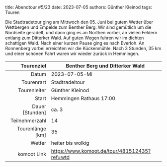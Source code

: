 title: Abendtour #5/23
date: 2023-07-05
authors: Günther Kleinod
tags: Touren

Die Stadtradetour ging am Mittwoch den 05. Juni bei gutem Wetter über Wettbergen und Empelde zum Benther Berg. Wir sind gemütlich um die Nordseite geradelt, und dann ging es an Northen vorbei, an vielen Feldern entlang zum Ditterker Wald. Auf guten Wegen fuhren wir im dichten schattigen Wald. Nach einer kurzen Pause ging es nach Everloh. An Ronnenberg vorbei erreichten wir die Kückenmühle. Nach 3 Stunden, 35 km und einer schönen Fahrt waren wir wieder zurück in Hemmingen.


Tourenziel       | Benther Berg und Ditterker Wald
---------------: | -----------------------
Datum            | 2023-07-05-Mi
Tourenrart       | Stadtradeltour
Tourenleiter     | Günther Kleinod
Start            | Hemmingen Rathaus 17:00
Dauer [Stunden]  | ca. 3
Teilnehmerzahl   | 14
Tourenlänge [km] | 35
Wetter           | heiter bis wolkig
komoot Link      | <https://www.komoot.de/tour/481512435?ref=wtd>
